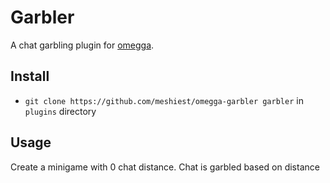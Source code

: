 # Garbler

A chat garbling plugin for [omegga](https://github.com/brickadia-community/omegga).

## Install

* `git clone https://github.com/meshiest/omegga-garbler garbler` in `plugins` directory

## Usage

Create a minigame with 0 chat distance. Chat is garbled based on distance

